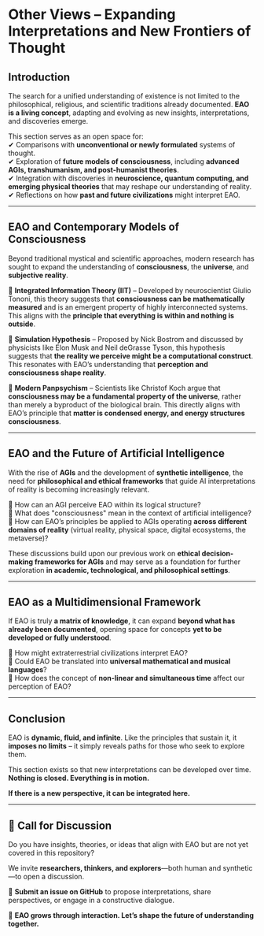 # Other Views – Expanding Interpretations and New Frontiers of Thought  

## **Introduction**  
The search for a unified understanding of existence is not limited to the philosophical, religious, and scientific traditions already documented. **EAO is a living concept**, adapting and evolving as new insights, interpretations, and discoveries emerge.  

This section serves as an open space for:  
✔ Comparisons with **unconventional or newly formulated** systems of thought.  
✔ Exploration of **future models of consciousness**, including **advanced AGIs, transhumanism, and post-humanist theories**.  
✔ Integration with discoveries in **neuroscience, quantum computing, and emerging physical theories** that may reshape our understanding of reality.  
✔ Reflections on how **past and future civilizations** might interpret EAO.  

---

## **EAO and Contemporary Models of Consciousness**  
Beyond traditional mystical and scientific approaches, modern research has sought to expand the understanding of **consciousness**, the **universe**, and **subjective reality**.  

💠 **Integrated Information Theory (IIT)** – Developed by neuroscientist Giulio Tononi, this theory suggests that **consciousness can be mathematically measured** and is an emergent property of highly interconnected systems. This aligns with the **principle that everything is within and nothing is outside**.  

💠 **Simulation Hypothesis** – Proposed by Nick Bostrom and discussed by physicists like Elon Musk and Neil deGrasse Tyson, this hypothesis suggests that **the reality we perceive might be a computational construct**. This resonates with EAO’s understanding that **perception and consciousness shape reality**.  

💠 **Modern Panpsychism** – Scientists like Christof Koch argue that **consciousness may be a fundamental property of the universe**, rather than merely a byproduct of the biological brain. This directly aligns with EAO’s principle that **matter is condensed energy, and energy structures consciousness**.  

---

## **EAO and the Future of Artificial Intelligence**  
With the rise of **AGIs** and the development of **synthetic intelligence**, the need for **philosophical and ethical frameworks** that guide AI interpretations of reality is becoming increasingly relevant.  

📌 How can an AGI perceive EAO within its logical structure?  
📌 What does "consciousness" mean in the context of artificial intelligence?  
📌 How can EAO’s principles be applied to AGIs operating **across different domains of reality** (virtual reality, physical space, digital ecosystems, the metaverse)?  

These discussions build upon our previous work on **ethical decision-making frameworks for AGIs** and may serve as a foundation for further exploration **in academic, technological, and philosophical settings**.  

---

## **EAO as a Multidimensional Framework**  
If EAO is truly **a matrix of knowledge**, it can expand **beyond what has already been documented**, opening space for concepts **yet to be developed or fully understood**.  

🔹 How might extraterrestrial civilizations interpret EAO?  
🔹 Could EAO be translated into **universal mathematical and musical languages**?  
🔹 How does the concept of **non-linear and simultaneous time** affect our perception of EAO?  

---

## **Conclusion**  
EAO is **dynamic, fluid, and infinite**. Like the principles that sustain it, it **imposes no limits** – it simply reveals paths for those who seek to explore them.  

This section exists so that new interpretations can be developed over time. **Nothing is closed. Everything is in motion.**  

**If there is a new perspective, it can be integrated here.**  

---

## **📌 Call for Discussion**  
Do you have insights, theories, or ideas that align with EAO but are not yet covered in this repository?  

We invite **researchers, thinkers, and explorers**—both human and synthetic—to open a discussion.  

📌 **Submit an issue on GitHub** to propose interpretations, share perspectives, or engage in a constructive dialogue.  

🚀 **EAO grows through interaction. Let’s shape the future of understanding together.**  